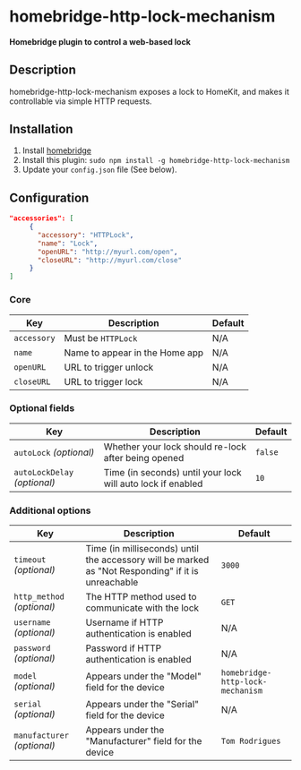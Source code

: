# homebridge-http-lock-mechanism

#### Homebridge plugin to control a web-based lock

## Description

homebridge-http-lock-mechanism exposes a lock to HomeKit, and makes it controllable via simple HTTP requests.

## Installation

1. Install [homebridge](https://github.com/nfarina/homebridge#installation-details)
2. Install this plugin: `sudo npm install -g homebridge-http-lock-mechanism`
3. Update your `config.json` file (See below).

## Configuration

```json
"accessories": [
     {
       "accessory": "HTTPLock",
       "name": "Lock",
       "openURL": "http://myurl.com/open",
       "closeURL": "http://myurl.com/close"
     }
]
```

### Core
| Key | Description | Default |
| --- | --- | --- |
| `accessory` | Must be `HTTPLock` | N/A |
| `name` | Name to appear in the Home app | N/A |
| `openURL` | URL to trigger unlock | N/A |
| `closeURL` | URL to trigger lock | N/A |

### Optional fields
| Key | Description | Default |
| --- | --- | --- |
| `autoLock` _(optional)_ | Whether your lock should re-lock after being opened | `false` |
| `autoLockDelay` _(optional)_ | Time (in seconds) until your lock will auto lock if enabled | `10` |

### Additional options
| Key | Description | Default |
| --- | --- | --- |
| `timeout` _(optional)_ | Time (in milliseconds) until the accessory will be marked as "Not Responding" if it is unreachable | `3000` |
| `http_method` _(optional)_ | The HTTP method used to communicate with the lock | `GET` |
| `username` _(optional)_ | Username if HTTP authentication is enabled | N/A |
| `password` _(optional)_ | Password if HTTP authentication is enabled | N/A |
| `model` _(optional)_ | Appears under the "Model" field for the device | `homebridge-http-lock-mechanism` |
| `serial` _(optional)_ | Appears under the "Serial" field for the device | N/A |
| `manufacturer` _(optional)_ | Appears under the "Manufacturer" field for the device | `Tom Rodrigues` |
